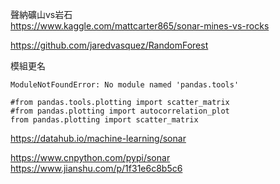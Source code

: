 
聲納礦山vs岩石  
https://www.kaggle.com/mattcarter865/sonar-mines-vs-rocks  

https://github.com/jaredvasquez/RandomForest  




模組更名
```
ModuleNotFoundError: No module named 'pandas.tools'

#from pandas.tools.plotting import scatter_matrix
#from pandas.plotting import autocorrelation_plot
from pandas.plotting import scatter_matrix
```

https://datahub.io/machine-learning/sonar  


https://www.cnpython.com/pypi/sonar
https://www.jianshu.com/p/1f31e6c8b5c6
